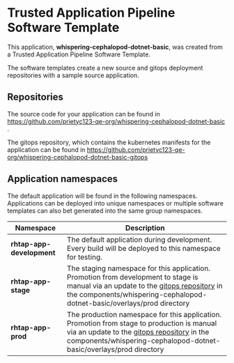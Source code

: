 # Trusted Application Pipeline Software Template

This application, **whispering-cephalopod-dotnet-basic**, was created from a Trusted Application Pipeline Software Template.

The software templates create a new source and gitops deployment repositories with a sample source application. 

## Repositories

The source code for your application can be found in [https://github.com/prietyc123-qe-org/whispering-cephalopod-dotnet-basic ](https://github.com/prietyc123-qe-org/whispering-cephalopod-dotnet-basic ).
 
The gitops repository, which contains the kubernetes manifests for the application can be found in 
[https://github.com/prietyc123-qe-org/whispering-cephalopod-dotnet-basic-gitops ](https://github.com/prietyc123-qe-org/whispering-cephalopod-dotnet-basic-gitops ) 

## Application namespaces 

The default application will be found in the following namespaces. Applications can be deployed into unique namespaces or multiple software templates can also bet generated into the same group namespaces.  

|  Namespace   |  Description   |  
| -------- | -------- |   
| **rhtap-app-development** | The default application during development. Every build will be deployed to this namespace for testing. | 
| **rhtap-app-stage** | The staging namespace for this application. Promotion from development to stage is manual via an update to the [gitops repository](https://github.com/prietyc123-qe-org/whispering-cephalopod-dotnet-basic-gitops ) in the components/whispering-cephalopod-dotnet-basic/overlays/prod directory |  
| **rhtap-app-prod** | The production namespace for this application. Promotion from stage to production is manual via an update to the [gitops repository](https://github.com/prietyc123-qe-org/whispering-cephalopod-dotnet-basic-gitops ) in the components/whispering-cephalopod-dotnet-basic/overlays/prod directory | 